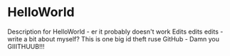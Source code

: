 HelloWorld
==========

Description for HelloWorld - er it probably doesn't work
Edits edits edits - write a bit about myself? This is one big id theft ruse GitHub - Damn you GIIITHUUB!!!
